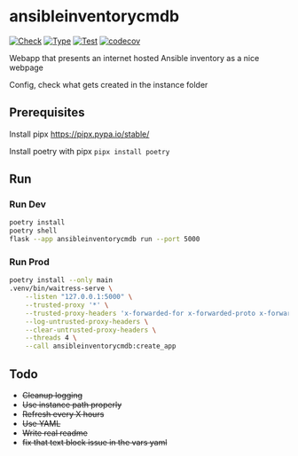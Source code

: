 # ansibleinventorycmdb

[![Check](https://github.com/kism/ansible-inventory-cmdb/actions/workflows/check.yml/badge.svg)](https://github.com/kism/ansible-inventory-cmdb/actions/workflows/check.ym)
[![Type](https://github.com/kism/ansible-inventory-cmdb/actions/workflows/check_types.yml/badge.svg)](https://github.com/kism/ansible-inventory-cmdb/actions/workflows/check_types.yml)
[![Test](https://github.com/kism/ansible-inventory-cmdb/actions/workflows/test.yml/badge.svg)](https://github.com/kism/ansible-inventory-cmdb/actions/workflows/test.yml)
[![codecov](https://codecov.io/gh/kism/ansible-inventory-cmdb/graph/badge.svg?token=yA1IpJESD1)](https://codecov.io/gh/kism/ansible-inventory-cmdb)

Webapp that presents an internet hosted Ansible inventory as a nice webpage

Config, check what gets created in the instance folder

## Prerequisites

Install pipx <https://pipx.pypa.io/stable/>

Install poetry with pipx `pipx install poetry`

## Run

### Run Dev

```bash
poetry install
poetry shell
flask --app ansibleinventorycmdb run --port 5000
```

### Run Prod

```bash
poetry install --only main
.venv/bin/waitress-serve \
    --listen "127.0.0.1:5000" \
    --trusted-proxy '*' \
    --trusted-proxy-headers 'x-forwarded-for x-forwarded-proto x-forwarded-port' \
    --log-untrusted-proxy-headers \
    --clear-untrusted-proxy-headers \
    --threads 4 \
    --call ansibleinventorycmdb:create_app
```

## Todo

- ~~Cleanup logging~~
- ~~Use instance path properly~~
- ~~Refresh every X hours~~
- ~~Use YAML~~
- ~~Write real readme~~
- ~~fix that text block issue in the vars yaml~~
